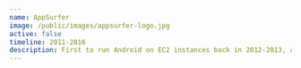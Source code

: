 ```yaml
---
name: AppSurfer
image: /public/images/appsurfer-logo.jpg
active: false
timeline: 2011-2016
description: First to run Android on EC2 instances back in 2012-2013, and stream it to any platform.
---
```

